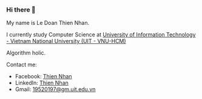 ### Hi there 👋
My name is Le Doan Thien Nhan.

I currently study Computer Science at [University of Information Technology - Vietnam National University (UIT - VNU-HCM)](https://en.uit.edu.vn/overview-vnuhcm-university-information-technology)

Algorithm holic.

Contact me:
  - Facebook: [Thien Nhan](https://www.facebook.com/LeDoanThienNhan/)
  - LinkedIn: [Thien Nhan](https://www.linkedin.com/in/ledoanthiennhan/)
  - Gmail: 19520197@gm.uit.edu.vn



<!--
**thiennhan2701/thiennhan2701** is a ✨ _special_ ✨ repository because its `README.md` (this file) appears on your GitHub profile.

Here are some ideas to get you started:

- 🔭 I’m currently working on ...
- 🌱 I’m currently learning ...
- 👯 I’m looking to collaborate on ...
- 🤔 I’m looking for help with ...
- 💬 Ask me about ...
- 📫 How to reach me: ...
- 😄 Pronouns: ...
- ⚡ Fun fact: ...
-->
